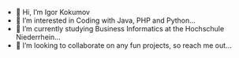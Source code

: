 - 👋 Hi, I’m Igor Kokumov
- 👀 I’m interested in Coding with Java, PHP and Python...
- 🌱 I’m currently studying Business Informatics at the Hochschule Niederrhein...
- 💞️ I’m looking to collaborate on any fun projects, so reach me out...

<!---
eiswolf21/eiswolf21 is a ✨ special ✨ repository because its `README.md` (this file) appears on your GitHub profile.
You can click the Preview link to take a look at your changes.
--->
